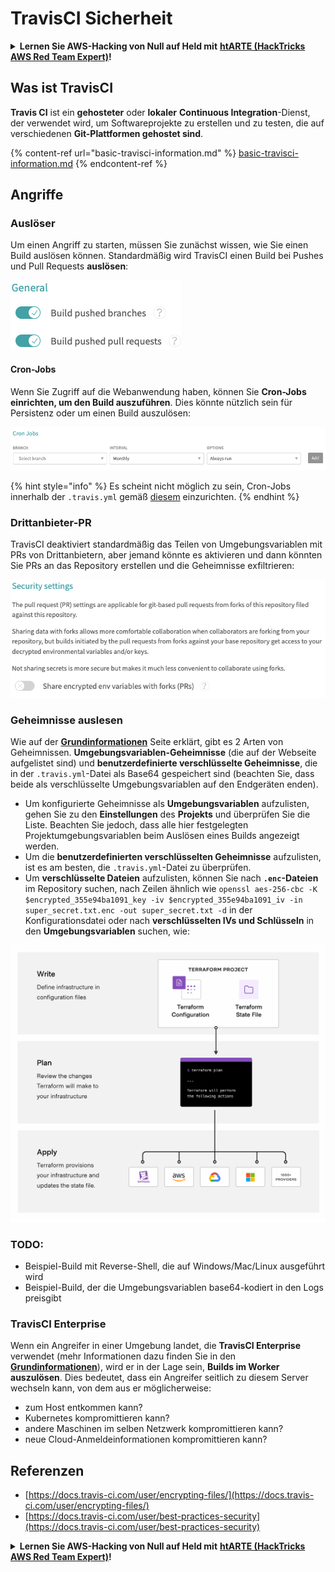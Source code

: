 # TravisCI Sicherheit

<details>

<summary><strong>Lernen Sie AWS-Hacking von Null auf Held mit</strong> <a href="https://training.hacktricks.xyz/courses/arte"><strong>htARTE (HackTricks AWS Red Team Expert)</strong></a><strong>!</strong></summary>

Andere Möglichkeiten, HackTricks zu unterstützen:

* Wenn Sie Ihr **Unternehmen in HackTricks beworben sehen möchten** oder **HackTricks als PDF herunterladen möchten**, überprüfen Sie die [**ABONNEMENTPLÄNE**](https://github.com/sponsors/carlospolop)!
* Holen Sie sich das [**offizielle PEASS & HackTricks-Merchandise**](https://peass.creator-spring.com)
* Entdecken Sie [**The PEASS Family**](https://opensea.io/collection/the-peass-family), unsere Sammlung exklusiver [**NFTs**](https://opensea.io/collection/the-peass-family)
* **Treten Sie der** 💬 [**Discord-Gruppe**](https://discord.gg/hRep4RUj7f) oder der [**Telegram-Gruppe**](https://t.me/peass) bei oder **folgen** Sie uns auf **Twitter** 🐦 [**@hacktricks\_live**](https://twitter.com/hacktricks\_live)**.**
* **Teilen Sie Ihre Hacking-Tricks, indem Sie PRs an die** [**HackTricks**](https://github.com/carlospolop/hacktricks) und [**HackTricks Cloud**](https://github.com/carlospolop/hacktricks-cloud) GitHub-Repositories einreichen.

</details>

## Was ist TravisCI

**Travis CI** ist ein **gehosteter** oder **lokaler** **Continuous Integration**-Dienst, der verwendet wird, um Softwareprojekte zu erstellen und zu testen, die auf verschiedenen **Git-Plattformen gehostet sind**.

{% content-ref url="basic-travisci-information.md" %}
[basic-travisci-information.md](basic-travisci-information.md)
{% endcontent-ref %}

## Angriffe

### Auslöser

Um einen Angriff zu starten, müssen Sie zunächst wissen, wie Sie einen Build auslösen können. Standardmäßig wird TravisCI einen Build bei Pushes und Pull Requests **auslösen**:

![](<../../.gitbook/assets/image (145).png>)

#### Cron-Jobs

Wenn Sie Zugriff auf die Webanwendung haben, können Sie **Cron-Jobs einrichten, um den Build auszuführen**. Dies könnte nützlich sein für Persistenz oder um einen Build auszulösen:

![](<../../.gitbook/assets/image (243).png>)

{% hint style="info" %}
Es scheint nicht möglich zu sein, Cron-Jobs innerhalb der `.travis.yml` gemäß [diesem](https://github.com/travis-ci/travis-ci/issues/9162) einzurichten.
{% endhint %}

### Drittanbieter-PR

TravisCI deaktiviert standardmäßig das Teilen von Umgebungsvariablen mit PRs von Drittanbietern, aber jemand könnte es aktivieren und dann könnten Sie PRs an das Repository erstellen und die Geheimnisse exfiltrieren:

![](<../../.gitbook/assets/image (208).png>)

### Geheimnisse auslesen

Wie auf der [**Grundinformationen**](basic-travisci-information.md) Seite erklärt, gibt es 2 Arten von Geheimnissen. **Umgebungsvariablen-Geheimnisse** (die auf der Webseite aufgelistet sind) und **benutzerdefinierte verschlüsselte Geheimnisse**, die in der `.travis.yml`-Datei als Base64 gespeichert sind (beachten Sie, dass beide als verschlüsselte Umgebungsvariablen auf den Endgeräten enden).

* Um konfigurierte Geheimnisse als **Umgebungsvariablen** aufzulisten, gehen Sie zu den **Einstellungen** des **Projekts** und überprüfen Sie die Liste. Beachten Sie jedoch, dass alle hier festgelegten Projektumgebungsvariablen beim Auslösen eines Builds angezeigt werden.
* Um die **benutzerdefinierten verschlüsselten Geheimnisse** aufzulisten, ist es am besten, die `.travis.yml`-Datei zu überprüfen.
* Um **verschlüsselte Dateien** aufzulisten, können Sie nach **`.enc`-Dateien** im Repository suchen, nach Zeilen ähnlich wie `openssl aes-256-cbc -K $encrypted_355e94ba1091_key -iv $encrypted_355e94ba1091_iv -in super_secret.txt.enc -out super_secret.txt -d` in der Konfigurationsdatei oder nach **verschlüsselten IVs und Schlüsseln** in den **Umgebungsvariablen** suchen, wie:

![](<../../.gitbook/assets/image (81).png>)

### TODO:

* Beispiel-Build mit Reverse-Shell, die auf Windows/Mac/Linux ausgeführt wird
* Beispiel-Build, der die Umgebungsvariablen base64-kodiert in den Logs preisgibt

### TravisCI Enterprise

Wenn ein Angreifer in einer Umgebung landet, die **TravisCI Enterprise** verwendet (mehr Informationen dazu finden Sie in den [**Grundinformationen**](basic-travisci-information.md#travisci-enterprise)), wird er in der Lage sein, **Builds im Worker auszulösen**. Dies bedeutet, dass ein Angreifer seitlich zu diesem Server wechseln kann, von dem aus er möglicherweise:

* zum Host entkommen kann?
* Kubernetes kompromittieren kann?
* andere Maschinen im selben Netzwerk kompromittieren kann?
* neue Cloud-Anmeldeinformationen kompromittieren kann?

## Referenzen

* [https://docs.travis-ci.com/user/encrypting-files/](https://docs.travis-ci.com/user/encrypting-files/)
* [https://docs.travis-ci.com/user/best-practices-security](https://docs.travis-ci.com/user/best-practices-security)

<details>

<summary><strong>Lernen Sie AWS-Hacking von Null auf Held mit</strong> <a href="https://training.hacktricks.xyz/courses/arte"><strong>htARTE (HackTricks AWS Red Team Expert)</strong></a><strong>!</strong></summary>

Andere Möglichkeiten, HackTricks zu unterstützen:

* Wenn Sie Ihr **Unternehmen in HackTricks beworben sehen möchten** oder **HackTricks als PDF herunterladen möchten**, überprüfen Sie die [**ABONNEMENTPLÄNE**](https://github.com/sponsors/carlospolop)!
* Holen Sie sich das [**offizielle PEASS & HackTricks-Merchandise**](https://peass.creator-spring.com)
* Entdecken Sie [**The PEASS Family**](https://opensea.io/collection/the-peass-family), unsere Sammlung exklusiver [**NFTs**](https://opensea.io/collection/the-peass-family)
* **Treten Sie der** 💬 [**Discord-Gruppe**](https://discord.gg/hRep4RUj7f) oder der [**Telegram-Gruppe**](https://t.me/peass) bei oder **folgen** Sie uns auf **Twitter** 🐦 [**@hacktricks\_live**](https://twitter.com/hacktricks\_live)**.**
* **Teilen Sie Ihre Hacking-Tricks, indem Sie PRs an die** [**HackTricks**](https://github.com/carlospolop/hacktricks) und [**HackTricks Cloud**](https://github.com/carlospolop/hacktricks-cloud) GitHub-Repositories einreichen.

</details>
